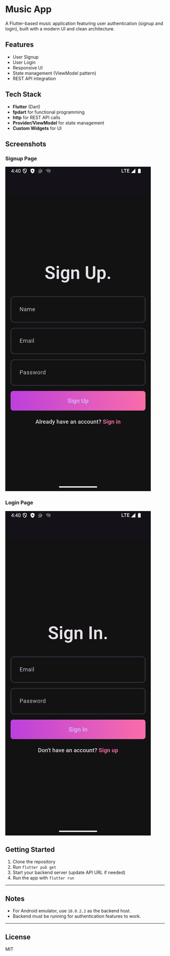 # Music App

A Flutter-based music application featuring user authentication (signup and login), built with a modern UI and clean architecture.

## Features
- User Signup
- User Login
- Responsive UI
- State management (ViewModel pattern)
- REST API integration

## Tech Stack
- **Flutter** (Dart)
- **fpdart** for functional programming
- **http** for REST API calls
- **Provider/ViewModel** for state management
- **Custom Widgets** for UI

## Screenshots

### Signup Page
![Signup Page](assets/signup_page.png)

### Login Page
![Login Page](assets/login_page.png)

## Getting Started
1. Clone the repository
2. Run `flutter pub get`
3. Start your backend server (update API URL if needed)
4. Run the app with `flutter run`

---

## Notes
- For Android emulator, use `10.0.2.2` as the backend host.
- Backend must be running for authentication features to work.

---

## License
MIT
